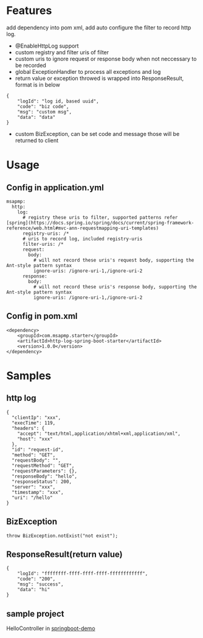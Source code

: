 # Features
add dependency into pom xml, add auto configure the filter to record http log.
* @EnableHttpLog support
* custom registry and filter uris of filter
* custom uris to ignore request or response body when not neccessary to be recorded
* global ExceptionHandler to process all exceptions and log
* return value or exception throwed is wrapped into ResponseResult, format is in
 below
```
{
    "logId": "log id, based uuid",
    "code": "biz code",
    "msg": "custom msg",
    "data": "data"
}
```
* custom BizException, can be set code and message those will be returned to
 client 

# Usage
## Config in application.yml
```
msapmp:
  http:
    log:
      # registry these uris to filter, supported patterns refer [spring](https://docs.spring.io/spring/docs/current/spring-framework-reference/web.html#mvc-ann-requestmapping-uri-templates)
      registry-uris: /*
      # uris to record log, included registry-uris
      filter-uris: /*
      request:
        body:
          # will not record these uris's request body, supporting the Ant-style pattern syntax
          ignore-uris: /ignore-uri-1,/ignore-uri-2
      response:
        body:
          # will not record these uris's response body, supporting the Ant-style pattern syntax
          ignore-uris: /ignore-uri-1,/ignore-uri-2
```

## Config in pom.xml
```
<dependency>
    <groupId>com.msapmp.starter</groupId>
    <artifactId>http-log-spring-boot-starter</artifactId>
    <version>1.0.0</version>
</dependency>
```

# Samples
## http log
```
{
  "clientIp": "xxx",
  "execTime": 119,
  "headers": {
    "accept": "text/html,application/xhtml+xml,application/xml",
    "host": "xxx"
  },
  "id": "request-id",
  "method": "GET",
  "requestBody": "",
  "requestMethod": "GET",
  "requestParameters": {},
  "responseBody": "hello",
  "responseStatus": 200,
  "server": "xxx",
  "timestamp": "xxx",
  "uri": "/hello"
}
```

## BizException
```
throw BizException.notExist("not exist");
```

## ResponseResult(return value)
```
{
    "logId": "ffffffff-ffff-ffff-ffff-ffffffffffff",
    "code": "200",
    "msg": "success",
    "data": "hi"
}
```

## sample project
HelloController in [springboot-demo](https://github.com/wellsemon/springboot-demo/tree/master/api-rest)

